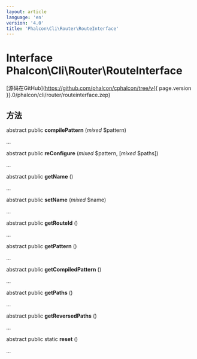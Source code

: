 ```yaml
---
layout: article
language: 'en'
version: '4.0'
title: 'Phalcon\Cli\Router\RouteInterface'
---
```

# Interface **Phalcon\Cli\Router\RouteInterface**

[源码在GitHub](https://github.com/phalcon/cphalcon/tree/v{{ page.version }}.0/phalcon/cli/router/routeinterface.zep)

## 方法

abstract public **compilePattern** (*mixed* $pattern)

...

abstract public **reConfigure** (*mixed* $pattern, [*mixed* $paths])

...

abstract public **getName** ()

...

abstract public **setName** (*mixed* $name)

...

abstract public **getRouteId** ()

...

abstract public **getPattern** ()

...

abstract public **getCompiledPattern** ()

...

abstract public **getPaths** ()

...

abstract public **getReversedPaths** ()

...

abstract public static **reset** ()

...
